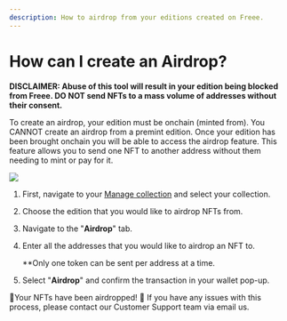 ```yaml
---
description: How to airdrop from your editions created on Freee.
---
```


# How can I create an Airdrop?

**DISCLAIMER: Abuse of this tool will result in your edition being blocked from Freee. DO NOT send NFTs to a mass volume of addresses without their consent.**

To create an airdrop, your edition must be onchain (minted from). You CANNOT create an airdrop from a premint edition. Once your edition has been brought onchain you will be able to access the airdrop feature. This feature allows you to send one NFT to another address without them needing to mint or pay for it.

![](../../imgs/multi-manage\_5.jpg)

1. First, navigate to your [Manage collection](https://freee.xyz/manage) and select your collection. ​
2. Choose the edition that you would like to airdrop NFTs from.
3. Navigate to the "**Airdrop**" tab.
4.  Enter all the addresses that you would like to airdrop an NFT to.

    \*\*Only one token can be sent per address at a time.
5. Select "**Airdrop**" and confirm the transaction in your wallet pop-up.

🎉Your NFTs have been airdropped! 🎉 If you have any issues with this process, please contact our Customer Support team via email us.
